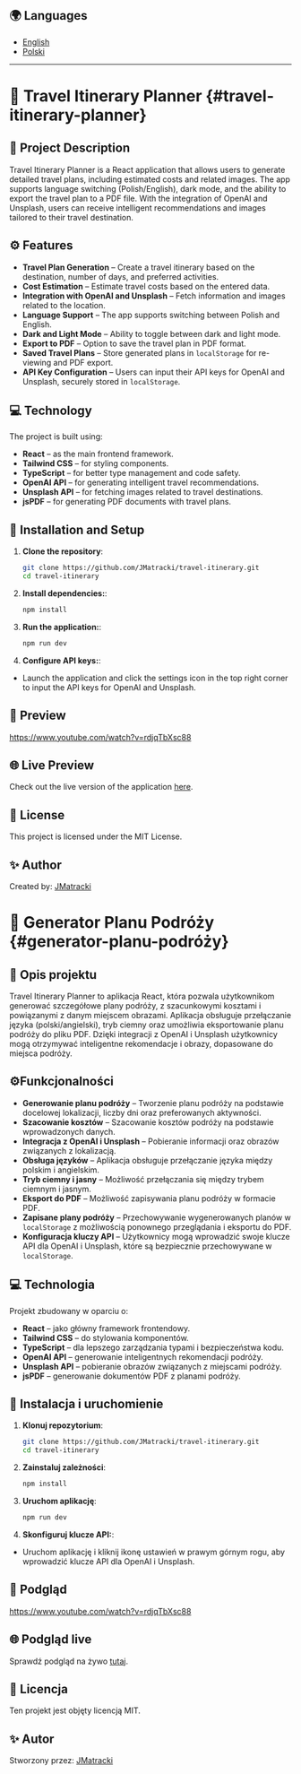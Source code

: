 ## 🌍 Languages
- [English](#travel-itinerary-planner)
- [Polski](#generator-planu-podróży)

---
# 🧳 Travel Itinerary Planner {#travel-itinerary-planner}


## 📝 Project Description

Travel Itinerary Planner is a React application that allows users to generate detailed travel plans, including estimated costs and related images. The app supports language switching (Polish/English), dark mode, and the ability to export the travel plan to a PDF file. With the integration of OpenAI and Unsplash, users can receive intelligent recommendations and images tailored to their travel destination.

## ⚙️ Features

- **Travel Plan Generation** – Create a travel itinerary based on the destination, number of days, and preferred activities.
- **Cost Estimation** – Estimate travel costs based on the entered data.
- **Integration with OpenAI and Unsplash** – Fetch information and images related to the location.
- **Language Support** – The app supports switching between Polish and English.
- **Dark and Light Mode** – Ability to toggle between dark and light mode.
- **Export to PDF** – Option to save the travel plan in PDF format.
- **Saved Travel Plans** – Store generated plans in `localStorage` for re-viewing and PDF export.
- **API Key Configuration** – Users can input their API keys for OpenAI and Unsplash, securely stored in `localStorage`.

## 💻 Technology

The project is built using:

- **React** – as the main frontend framework.
- **Tailwind CSS** – for styling components.
- **TypeScript** – for better type management and code safety.
- **OpenAI API** – for generating intelligent travel recommendations.
- **Unsplash API** – for fetching images related to travel destinations.
- **jsPDF** – for generating PDF documents with travel plans.

## 🚀 Installation and Setup

1. **Clone the repository**:

   ```bash
   git clone https://github.com/JMatracki/travel-itinerary.git
   cd travel-itinerary
2. **Install dependencies:**:
   ```bash
   npm install
3. **Run the application:**:

   ```bash
   npm run dev
4. **Configure API keys:**:

- Launch the application and click the settings icon in the top right corner to input the API keys for OpenAI and Unsplash.

## 📸 Preview
https://www.youtube.com/watch?v=rdjqTbXsc88

## 🌐 Live Preview
Check out the live version of the application [here](https://travelitineraryplanner.netlify.app/).

## 📄 License

This project is licensed under the MIT License.

## ✨ Author

Created by: [JMatracki](https://github.com/jmatracki)

# 🧳 Generator Planu Podróży {#generator-planu-podróży}

## 📝 Opis projektu

Travel Itinerary Planner to aplikacja React, która pozwala użytkownikom generować szczegółowe plany podróży, z szacunkowymi kosztami i powiązanymi z danym miejscem obrazami. Aplikacja obsługuje przełączanie języka (polski/angielski), tryb ciemny oraz umożliwia eksportowanie planu podróży do pliku PDF. Dzięki integracji z OpenAI i Unsplash użytkownicy mogą otrzymywać inteligentne rekomendacje i obrazy, dopasowane do miejsca podróży.

## ⚙️Funkcjonalności

- **Generowanie planu podróży** – Tworzenie planu podróży na podstawie docelowej lokalizacji, liczby dni oraz preferowanych aktywności.
- **Szacowanie kosztów** – Szacowanie kosztów podróży na podstawie wprowadzonych danych.
- **Integracja z OpenAI i Unsplash** – Pobieranie informacji oraz obrazów związanych z lokalizacją.
- **Obsługa języków** – Aplikacja obsługuje przełączanie języka między polskim i angielskim.
- **Tryb ciemny i jasny** – Możliwość przełączania się między trybem ciemnym i jasnym.
- **Eksport do PDF** – Możliwość zapisywania planu podróży w formacie PDF.
- **Zapisane plany podróży** – Przechowywanie wygenerowanych planów w `localStorage` z możliwością ponownego przeglądania i eksportu do PDF.
- **Konfiguracja kluczy API** – Użytkownicy mogą wprowadzić swoje klucze API dla OpenAI i Unsplash, które są bezpiecznie przechowywane w `localStorage`.

## 💻 Technologia

Projekt zbudowany w oparciu o:

- **React** – jako główny framework frontendowy.
- **Tailwind CSS** – do stylowania komponentów.
- **TypeScript** – dla lepszego zarządzania typami i bezpieczeństwa kodu.
- **OpenAI API** – generowanie inteligentnych rekomendacji podróży.
- **Unsplash API** – pobieranie obrazów związanych z miejscami podróży.
- **jsPDF** – generowanie dokumentów PDF z planami podróży.

## 🚀 Instalacja i uruchomienie

1. **Klonuj repozytorium**:

   ```bash
   git clone https://github.com/JMatracki/travel-itinerary.git
   cd travel-itinerary

2. **Zainstaluj zależności**:
   ```bash
   npm install

3. **Uruchom aplikację**:
   ```bash
   npm run dev

4. **Skonfiguruj klucze API:**:
   
- Uruchom aplikację i kliknij ikonę ustawień w prawym górnym rogu, aby wprowadzić klucze API dla OpenAI i Unsplash.

## 📸 Podgląd
https://www.youtube.com/watch?v=rdjqTbXsc88

## 🌐 Podgląd live
Sprawdź podgląd na żywo [tutaj](https://travelitineraryplanner.netlify.app/).

## 📄 Licencja
Ten projekt jest objęty licencją MIT.

## ✨ Autor
Stworzony przez: [JMatracki](https://github.com/jmatracki)

